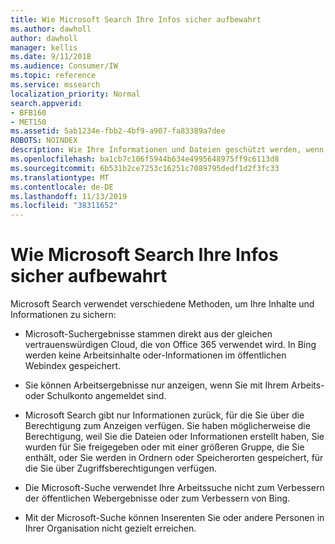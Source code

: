 ```yaml
---
title: Wie Microsoft Search Ihre Infos sicher aufbewahrt
ms.author: dawholl
author: dawholl
manager: kellis
ms.date: 9/11/2018
ms.audience: Consumer/IW
ms.topic: reference
ms.service: mssearch
localization_priority: Normal
search.appverid:
- BFB160
- MET150
ms.assetid: 5ab1234e-fbb2-4bf9-a907-fa83389a7dee
ROBOTS: NOINDEX
description: Wie Ihre Informationen und Dateien geschützt werden, wenn Sie Microsoft Search verwenden
ms.openlocfilehash: ba1cb7c106f5944b634e4995648975ff9c6113d8
ms.sourcegitcommit: 6b531b2ce7253c16251c7089795dedf1d2f3fc33
ms.translationtype: MT
ms.contentlocale: de-DE
ms.lasthandoff: 11/13/2019
ms.locfileid: "38311652"
---
```

# <a name="how-microsoft-search-keeps-your-info-secure"></a>Wie Microsoft Search Ihre Infos sicher aufbewahrt

Microsoft Search verwendet verschiedene Methoden, um Ihre Inhalte und Informationen zu sichern:
  
- Microsoft-Suchergebnisse stammen direkt aus der gleichen vertrauenswürdigen Cloud, die von Office 365 verwendet wird. In Bing werden keine Arbeitsinhalte oder-Informationen im öffentlichen Webindex gespeichert.
    
- Sie können Arbeitsergebnisse nur anzeigen, wenn Sie mit Ihrem Arbeits-oder Schulkonto angemeldet sind.
    
- Microsoft Search gibt nur Informationen zurück, für die Sie über die Berechtigung zum Anzeigen verfügen. Sie haben möglicherweise die Berechtigung, weil Sie die Dateien oder Informationen erstellt haben, Sie wurden für Sie freigegeben oder mit einer größeren Gruppe, die Sie enthält, oder Sie werden in Ordnern oder Speicherorten gespeichert, für die Sie über Zugriffsberechtigungen verfügen.
    
- Die Microsoft-Suche verwendet Ihre Arbeitssuche nicht zum Verbessern der öffentlichen Webergebnisse oder zum Verbessern von Bing.
    
- Mit der Microsoft-Suche können Inserenten Sie oder andere Personen in Ihrer Organisation nicht gezielt erreichen.

  


